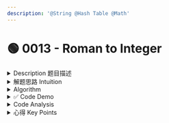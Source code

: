 ```yaml
---
description: '@String @Hash Table @Math'
---
```


# 🟢 0013 - Roman to Integer

<details>

<summary>Description 题目描述 </summary>

Roman numerals are represented by seven different symbols: `I`, `V`, `X`, `L`, `C`, `D` and `M`.

```
Symbol       Value
I             1
V             5
X             10
L             50
C             100
D             500
M             1000
```

For example, two is written as `II` in Roman numeral, just two one's added together. Twelve is written as, `XII`, which is simply `X` + `II`. The number twenty seven is written as `XXVII`, which is `XX` + `V` + `II`.

Roman numerals are usually written largest to smallest from left to right.&#x20;

**Subtraction**\
However, the numeral for four is not `IIII`. Instead, the number four is written as `IV`. Because the one is before the five we subtract it making four. The same principle applies to the number nine, which is written as `IX`. There are six instances where subtraction is used:

* `I` can be placed before `V` (5) and `X` (10) to make 4 and 9.
* `X` can be placed before `L` (50) and `C` (100) to make 40 and 90.
* `C` can be placed before `D` (500) and `M` (1000) to make 400 and 900.

Given a roman numeral, convert it to an integer. Input is guaranteed to be within the range from 1 to 3999.

**Example 1:**

<pre><code><strong>Input: s = "III"
</strong><strong>Output: 3
</strong><strong>Explanation: III = 3.
</strong></code></pre>

**Example 2:**

<pre><code><strong>Input: s = "LVIII"
</strong><strong>Output: 58
</strong><strong>Explanation: L = 50, V= 5, III = 3.
</strong></code></pre>

**Example 3:**

<pre><code><strong>Input: s = "MCMXCIV"
</strong><strong>Output: 1994
</strong><strong>Explanation: M = 1000, CM = 900, XC = 90 and IV = 4.
</strong></code></pre>

**Constraints:**

* `1 <= s.length <= 15`
* `s` contains only the characters `('I', 'V', 'X', 'L', 'C', 'D', 'M')`.
* It is **guaranteed** that `s` is a valid roman numeral in the range `[1, 3999]`.

</details>

<details>

<summary>解题思路 Intuition </summary>

**Intuition**

The problem is asking to convert a Roman numeral into its corresponding integer value. The intuition to solve this problem is understanding the rules of the Roman numeral system. In general, Roman numerals are written from largest to smallest, from left to right. But there are exceptions where a smaller numeral appears before a larger numeral, in which case we need to subtract the smaller one.

**Keywords in Problem Description**

* <mark style="color:yellow;">Roman numerals and their corresponding integer values.</mark>
* Rules of Roman numeral system, <mark style="color:yellow;">especially the exceptions where we need to subtract.</mark>

</details>

<details>

<summary>Algorithm </summary>

1. Create a mapping of Roman numerals to their corresponding integer values.
2. Initialize a variable `total` to store the result.
3. Iterate over the string from left to right.
   * <mark style="color:red;">**key:  If the current Roman numeral is smaller than the next one**</mark>**,** subtract its value from `total`.
   * Otherwise, add its value to `total`.
4. Return `total`.

</details>

<details>

<summary>✅ Code Demo </summary>

注意：

* <mark style="color:yellow;">**关键点**</mark>：<mark style="color:blue;">观察到如果当前的罗马数字比下一个数字小，那么就从总数中减去它的值。</mark>
* <mark style="color:yellow;">**one to one relationship:**</mark> <mark style="color:yellow;">**用Hash Map**</mark> => convert String to HashMap
* 要时刻对比currentChar和nextChar的对应的integer大小
* 要注意line 11的<mark style="color:yellow;">**edge case: indexOutOfBound**</mark>
* <mark style="color:blue;">**String method: get character with index =>**</mark>** **<mark style="color:yellow;">**s.charAt(index)**</mark>

{% code lineNumbers="true" %}
```java
class Solution {

    private Map<Character, Integer> map = new HashMap<>();
    
    // LVIII = 50 - 5 + 1 + 1 +1
    public int romanToInt(String s) {

        populateMap(); // call helper method

        int result = 0;
        
        // if (s.length() == 0) {
        //     return result;
        // }

        // iterate through each character in the string
        for (int i = 0; i < s.length(); i++) {
            int currentCharValue = map.get(s.charAt(i));
            int nextCharValue = i + 1 < s.length() ? map.get(s.charAt(i+1)) : 0;
            
            if (currentCharValue < nextCharValue) {
                result-=currentCharValue;
            } else {
                result+=currentCharValue;
            }
        }
        return result;
    }
    
    private void populateMap() {
        map.put('I', 1);
        map.put('V', 5);
        map.put('X', 10);
        map.put('L', 50);
        map.put('C', 100);
        map.put('D', 500);
        map.put('M', 1000);
    }
}
```
{% endcode %}

The following code in the editorial declared the map as `static` because the Roman numeral-to-integer mappings are the <mark style="color:yellow;">**same for every instance of the**</mark><mark style="color:yellow;">** **</mark><mark style="color:yellow;">**`Solution`**</mark><mark style="color:yellow;">** **</mark><mark style="color:yellow;">**class.**</mark> Declaring this map as `static` means it gets initialized only once, when the class is loaded, instead of every time an instance of the class is created.

This can be advantageous in terms of <mark style="color:yellow;">**memory usage and performance**</mark> in a scenario where you're creating many instances of the `Solution` class and calling `romanToInt` on each one. Since the mappings don't change, it's not necessary to create a new map for each instance.

```java
// improve the runtime and storage
class Solution {

    static Map<Character, Integer> map = new HashMap<>();

    static {
        map.put('I', 1);
        map.put('V', 5);
        map.put('X', 10);
        map.put('L', 50);
        map.put('C', 100);
        map.put('D', 500);
        map.put('M', 1000);
    }

    public int romanToInt(String s) {
        int result = 0;

        // iterate through each character in the string
        for (int i = 0; i < s.length(); i++) {
            int currentCharValue = map.get(s.charAt(i));
            int nextCharValue = i + 1 < s.length() ? map.get(s.charAt(i+1)) : 0;
            
            if (currentCharValue < nextCharValue) {
                result-=currentCharValue;
            } else {
                result+=currentCharValue;
            }
        }
        return result;
    }
    
}
```

</details>

<details>

<summary>Code Analysis</summary>

时间复杂度：

* 由于算法需要遍历输入字符串`s`中的每个字符，所以其时间复杂度为O(n)，其中n表示字符串`s`的长度。

空间复杂度：

* `map`是一个固定大小的哈希映射，存储了7个罗马数字字符和它们对应的整数值。因此，其空间需求是常数的，即O(1)。
* 除了`map`以外，这个算法只使用了几个固定大小的变量（如`result`，`currentCharValue`和`nextCharValue`），所以它们的空间需求也是常数的，即O(1)。
* 因此，总的空间复杂度为O(1)。

总结：

* 时间复杂度：O(n)
* 空间复杂度：O(1)

</details>

<details>

<summary>心得 Key Points</summary>

注意：

* <mark style="color:yellow;">**关键点**</mark>：<mark style="color:blue;">观察到如果当前的罗马数字比下一个数字小，那么就从总数中减去它的值。</mark>
* <mark style="color:yellow;">**one to one relationship:**</mark> <mark style="color:yellow;">**用Hash Map**</mark> => convert String to HashMap
* 要时刻对比currentChar和nextChar的对应的integer大小
* 要注意line 11的<mark style="color:yellow;">**edge case: indexOutOfBound**</mark>
* <mark style="color:blue;">**String method: get character with index =>**</mark>** **<mark style="color:yellow;">**s.charAt(index)**</mark>

</details>
